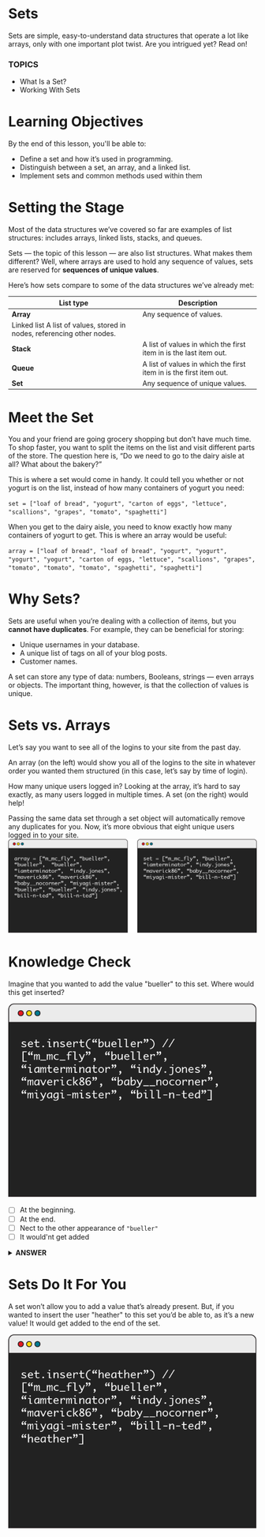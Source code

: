 # Sets

Sets are simple, easy-to-understand data structures that operate a lot like arrays, only with one important plot twist. Are you intrigued yet? Read on!

### TOPICS

- What Is a Set?
- Working With Sets

# Learning Objectives

By the end of this lesson, you'll be able to:

- Define a set and how it’s used in programming.
- Distinguish between a set, an array, and a linked list.
- Implement sets and common methods used within them

# Setting the Stage

Most of the data structures we’ve covered so far are examples of list structures: includes arrays, linked lists, stacks, and queues.

Sets — the topic of this lesson — are also list structures. What makes them different? Well, where arrays are used to hold any sequence of values, sets are reserved for **sequences of unique values**.

Here’s how sets compare to some of the data structures we’ve already met:

| List type                                                               | Description                                                        |
| ----------------------------------------------------------------------- | ------------------------------------------------------------------ |
| **Array**                                                               | Any sequence of values.                                            |
| Linked list A list of values, stored in nodes, referencing other nodes. |
| **Stack**                                                               | A list of values in which the first item in is the last item out.  |
| **Queue**                                                               | A list of values in which the first item in is the first item out. |
| **Set**                                                                 | Any sequence of unique values.                                     |

# Meet the Set

You and your friend are going grocery shopping but don’t have much time. To shop faster, you want to split the items on the list and visit different parts of the store. The question here is, “Do we need to go to the dairy aisle at all? What about the bakery?”

This is where a set would come in handy. It could tell you whether or not yogurt is on the list, instead of how many containers of yogurt you need:

`set = ["loaf of bread", "yogurt", "carton of eggs", "lettuce", "scallions", "grapes", "tomato", "spaghetti"]`

When you get to the dairy aisle, you need to know exactly how many containers of yogurt to get. This is where an array would be useful:

`array = ["loaf of bread", "loaf of bread", "yogurt", "yogurt", "yogurt", "yogurt", "carton of eggs, "lettuce", "scallions", "grapes", "tomato", "tomato", "tomato", "spaghetti", "spaghetti"]`

# Why Sets?

Sets are useful when you’re dealing with a collection of items, but you **cannot have duplicates**. For example, they can be beneficial for storing:

- Unique usernames in your database.
- A unique list of tags on all of your blog posts.
- Customer names.

A set can store any type of data: numbers, Booleans, strings — even arrays or objects. The important thing, however, is that the collection of values is unique.

# Sets vs. Arrays

Let’s say you want to see all of the logins to your site from the past day.

An array (on the left) would show you all of the logins to the site in whatever order you wanted them structured (in this case, let’s say by time of login).

How many unique users logged in? Looking at the array, it’s hard to say exactly, as many users logged in multiple times. A set (on the right) would help!

Passing the same data set through a set object will automatically remove any duplicates for you. Now, it’s more obvious that eight unique users logged in to your site.
![set1](../pics/set1.png)

# Knowledge Check

Imagine that you wanted to add the value "bueller" to this set. Where would this get inserted?

![set2](../pics/set2.png)

- [ ] At the beginning.
- [ ] At the end.
- [ ] Nect to the other appearance of `"bueller"`
- [ ] It would'nt get added

<details><summary><strong>ANSWER</strong></summary>
<b>It wouldn't get added</b>

Because sets can only stor unique values, the data structure can detect whether or not he value you're trying to add is present. If the value is already in the set (like "bueller" is here), you won;t be able to add it again.

</details>

# Sets Do It For You

A set won’t allow you to add a value that’s already present. But, if you wanted to insert the user "heather" to this set you’d be able to, as it’s a new value! It would get added to the end of the set.

![set3](../pics/set3.png)
